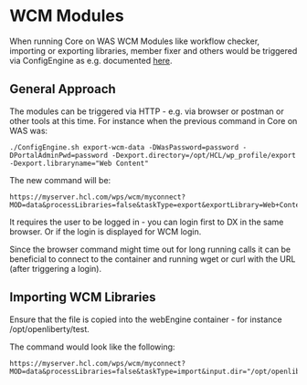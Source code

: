 # WCM Modules

When running Core on WAS WCM Modules like workflow checker, importing or exporting libraries, member fixer and others would be triggered via ConfigEngine as e.g. documented [here](https://opensource.hcltechsw.com/digital-experience/latest/manage_content/wcm_configuration/wcm_adm_tools/wcmlibrary_export/index.html).

## General Approach

The modules can be triggered via HTTP - e.g. via browser or postman or other tools at this time. For instance when the previous command in Core on WAS was:
```
./ConfigEngine.sh export-wcm-data -DWasPassword=password -DPortalAdminPwd=password -Dexport.directory=/opt/HCL/wp_profile/export -Dexport.libraryname="Web Content"
```

The new command will be:
```
https://myserver.hcl.com/wps/wcm/myconnect?MOD=data&processLibraries=false&taskType=export&exportLibrary=Web+Content&output.dir=%2Fopt%2FHCL%2Fwp_profile%2Fexport
```

It requires the user to be logged in - you can login first to DX in the same browser. Or if the login is displayed for WCM login.

Since the browser command might time out for long running calls it can be beneficial to connect to the container and running wget or curl with the URL (after triggering a login).

## Importing WCM Libraries

Ensure that the file is copied into the webEngine container - for instance /opt/openliberty/test. 

The command would look like the following:
```
https://myserver.hcl.com/wps/wcm/myconnect?MOD=data&processLibraries=false&taskType=import&input.dir="/opt/openliberty/test"&skipScheduleActions=false&renameConflict=false&importLibrary=importLibrary
```